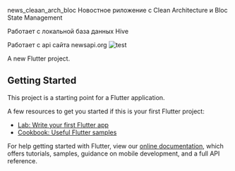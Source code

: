 news_cleaan_arch_bloc 
Новостное риложение с Clean Architecture и Bloc State Management

Работает с локальной база данных Hive

Работает с api  сайта newsapi.org
![test](https://github.com/Yakubi4525/newsapp_clean_architecture/blob/main/assets/gif/20210408_120836.gif)

A new Flutter project.

## Getting Started

This project is a starting point for a Flutter application.

A few resources to get you started if this is your first Flutter project:


- [Lab: Write your first Flutter app](https://flutter.dev/docs/get-started/codelab)
- [Cookbook: Useful Flutter samples](https://flutter.dev/docs/cookbook)

For help getting started with Flutter, view our
[online documentation](https://flutter.dev/docs), which offers tutorials,
samples, guidance on mobile development, and a full API reference.
